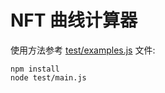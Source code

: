 # NFT 曲线计算器

使用方法参考 [test/examples.js](./test/examples.js) 文件:

```
npm install
node test/main.js
```
